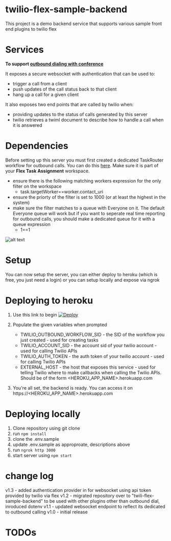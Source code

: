 # twilio-flex-sample-backend

This project is a demo backend service that supports various sample front end plugins to twilio flex

# Services
**To support [outbound dialing with conference](https://github.com/jhunter-twilio/plugin-flex-outbound-dialpad)**

It exposes a secure websocket with authentication that can be used to:
  - trigger a call from a client
  - push updates of the call status back to that client
  - hang up a call for a given client
  
 It also exposes two end points that are called by twilio when:
   - providing updates to the status of calls generated by this server
   - twilio retrieves a twiml document to describe how to handle a call when it is answered

# Dependencies

Before setting up this server you must first created a dedicated TaskRouter workflow for outbound calls.  You can do this [here](https://www.twilio.com/console/taskrouter/dashboard). Make sure it is part of your **Flex Task Assignment** workspace.

- ensure there is the following matching workers expression for the only filter on the workspace
  - task.targetWorker==worker.contact_uri
- ensure the priorty of the filter is set to 1000 (or at least the highest in the system)
- make sure the filter matches to a queue with Everyone on it. The default Everyone queue will work but if you want to seperate real time reporting for outbound calls, you should make a dedicated queue for it with a queue expression
  - 1==1

![alt text](https://raw.githubusercontent.com/jhunter-twilio/outbound-dialing-backend/master/screenshots/workflow-config.png)

# Setup

You can now setup the server, you can either deploy to heroku (which is free, you just need a login) or you can setup locally and expose via ngrok

# Deploying to heroku

1. Use this link to begin [![Deploy](https://www.herokucdn.com/deploy/button.svg)](https://heroku.com/deploy?template=https://github.com/jhunter-twilio/twilio-flex-sample-backend/tree/master)

2. Populate the given variables when prompted
    - TWILIO_OUTBOUND_WORKFLOW_SID - the SID of the workflow you just created - used for creating tasks
    - TWILIO_ACCOUNT_SID - the account sid of your twilio account - used for calling Twilio APIs
    - TWILIO_AUTH_TOKEN - the auth token of your twilio account - used for calling Twilio APIs
    - EXTERNAL_HOST - the host that exposes this service - used for telling Twilio where to make callbacks when calling the Twilio APIs.  Should be of the form <HEROKU_APP_NAME>.herokuapp.com
    
3. You're all set, the backend is ready.  You can access it on https://<HEROKU_APP_NAME>.herokuapp.com

  
# Deploying locally

1. Clone repository using git clone 
2. run ```npm install```
3. clone the .env.sample
4. update .env.sample as approproate, descriptions above
3. run ```ngrok http 3000```
3. start server using ```npm start```

# change log
v1.3 - added authentication provider in for websocket using api token provided by twilio via flex
v1.2 - migrated repository over to "twili-flex-sample-backend" to be used with other plugins other than outbound dial, inroduced dotenv
v1.1 - updated websocket endpoint to reflect its dedicated to outbound calling
v1.0 - initial release

# TODOs


